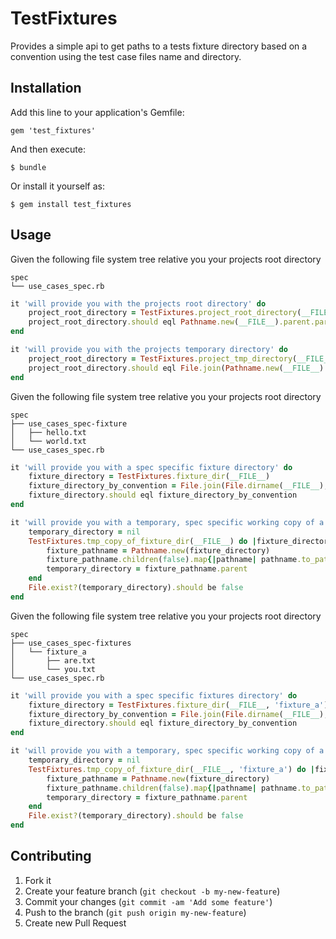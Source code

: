 # TestFixtures

Provides a simple api to get paths to a tests fixture directory based on a convention using the test case files name and directory.

## Installation

Add this line to your application's Gemfile:

    gem 'test_fixtures'

And then execute:

    $ bundle

Or install it yourself as:

    $ gem install test_fixtures

## Usage
Given the following file system tree relative you your projects root directory
```
spec
└── use_cases_spec.rb
```

```ruby
it 'will provide you with the projects root directory' do
    project_root_directory = TestFixtures.project_root_directory(__FILE__)
    project_root_directory.should eql Pathname.new(__FILE__).parent.parent.to_path
end

it 'will provide you with the projects temporary directory' do
    project_root_directory = TestFixtures.project_tmp_directory(__FILE__)
    project_root_directory.should eql File.join(Pathname.new(__FILE__).parent.parent.to_path, 'tmp')
end
```

Given the following file system tree relative you your projects root directory
```
spec
├── use_cases_spec-fixture
│   ├── hello.txt
│   └── world.txt
└── use_cases_spec.rb
```
```ruby
it 'will provide you with a spec specific fixture directory' do
    fixture_directory = TestFixtures.fixture_dir(__FILE__)
    fixture_directory_by_convention = File.join(File.dirname(__FILE__), 'use_cases_spec-fixture')
    fixture_directory.should eql fixture_directory_by_convention
end

it 'will provide you with a temporary, spec specific working copy of a fixture directory' do
    temporary_directory = nil
    TestFixtures.tmp_copy_of_fixture_dir(__FILE__) do |fixture_directory|
        fixture_pathname = Pathname.new(fixture_directory)
        fixture_pathname.children(false).map{|pathname| pathname.to_path}.should match_array %w(hello.txt world.txt)
        temporary_directory = fixture_pathname.parent
    end
    File.exist?(temporary_directory).should be false
end
```


Given the following file system tree relative you your projects root directory
```
spec
├── use_cases_spec-fixtures
│   └── fixture_a
│       ├── are.txt
│       └── you.txt
└── use_cases_spec.rb
```
```ruby
it 'will provide you with a spec specific fixtures directory' do
    fixture_directory = TestFixtures.fixture_dir(__FILE__, 'fixture_a')
    fixture_directory_by_convention = File.join(File.dirname(__FILE__), 'use_cases_spec-fixtures', 'fixture_a')
    fixture_directory.should eql fixture_directory_by_convention
end

it 'will provide you with a temporary, spec specific working copy of a fixtures directory' do
    temporary_directory = nil
    TestFixtures.tmp_copy_of_fixture_dir(__FILE__, 'fixture_a') do |fixture_directory|
        fixture_pathname = Pathname.new(fixture_directory)
        fixture_pathname.children(false).map{|pathname| pathname.to_path}.should match_array %w(you.txt are.txt)
        temporary_directory = fixture_pathname.parent
    end
    File.exist?(temporary_directory).should be false
end
```
## Contributing

1. Fork it
2. Create your feature branch (`git checkout -b my-new-feature`)
3. Commit your changes (`git commit -am 'Add some feature'`)
4. Push to the branch (`git push origin my-new-feature`)
5. Create new Pull Request
